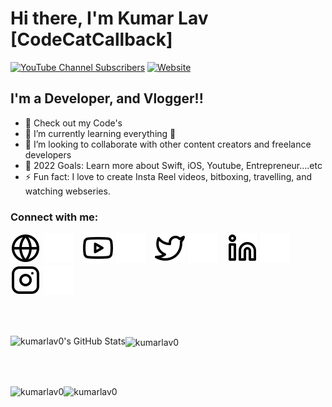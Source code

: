 # Hi there, I'm Kumar Lav [CodeCatCallback]

[![YouTube Channel Subscribers](https://img.shields.io/youtube/channel/subscribers/UCaNs4-sHJzz6Nd-JS_LqPXw)][youtube]
[![Website](https://img.shields.io/website?url=https%3A%2F%2Fkumarstslav.blogspot.com%2F)](https://kumarstslav.blogspot.com/)

## I'm a  Developer, and Vlogger!!

- 🔭 Check out my  Code's
- 🌱 I’m currently learning everything 🤣
- 👯 I’m looking to collaborate with other content creators and freelance developers
- 🥅 2022 Goals: Learn more about Swift, iOS, Youtube, Entrepreneur....etc
- ⚡ Fun fact: I love to create Insta Reel videos, bitboxing, travelling, and watching webseries.

### Connect with me:

[![website](./img/globe-light.svg)](https://toletnetworks.com/#gh-light-mode-only)
[![website](./img/globe-dark.svg)](https://toletnetworks.com/#gh-dark-mode-only)
&nbsp;&nbsp;
[![website](./img/youtube-light.svg)](https://youtube.com/c/TourWELL#gh-light-mode-only)
[![website](./img/youtube-dark.svg)](https://youtube.com/c/TourWELL#gh-dark-mode-only)
&nbsp;&nbsp;
[![website](./img/twitter-light.svg)](https://twitter.com/kumarstslav#gh-light-mode-only)
[![website](./img/twitter-dark.svg)](https://twitter.com/kumarstslav#gh-dark-mode-only)
&nbsp;&nbsp;
[![website](./img/linkedin-light.svg)](https://linkedin.com/in/kumar-lav#gh-light-mode-only)
[![website](./img/linkedin-dark.svg)](https://linkedin.com/in/kumar-lav#gh-dark-mode-only)
&nbsp;&nbsp;
[![website](./img/instagram-light.svg)](https://instagram.com/kumarlav_official#gh-light-mode-only)
[![website](./img/instagram-dark.svg)](https://instagram.com/kumarlav_official#gh-dark-mode-only)

<br />
<br />

<p>

  <img align="left" alt="kumarlav0's GitHub Stats" src="https://github-readme-stats.vercel.app/api?username=kumarlav0&show_icons=true&hide_border=false&title_color=ff652f&icon_color=FFE400&bg_color=09131B&text_color=ffffff&border_color=0c1a25" />
  
  <img align="center" src="https://github-readme-stats.vercel.app/api?username=kumarlav0&show_icons=true&locale=en" alt="kumarlav0" />

</p>

[website]: https://kumarstslav.blogspot.com/
[website]: https://toletnetworks.com/
[twitter]: https://twitter.com/kumarstslav
[youtube]: https://www.youtube.com/c/TourWELL
[youtube]: https://www.youtube.com/c/KumarLav
[instagram]: https://instagram.com/kumarlav_official
[linkedin]: https://linkedin.com/in/kumar-lav

<br />
<br />

<!--<h3 align="left">Languages and Tools:</h3>
<p align="left"> <a href="https://www.cprogramming.com/" target="_blank"> <img src="https://devicons.github.io/devicon/devicon.git/icons/c/c-original.svg" alt="c" width="40" height="40"/> </a> <a href="https://www.w3schools.com/cpp/" target="_blank"> <img src="https://devicons.github.io/devicon/devicon.git/icons/cplusplus/cplusplus-original.svg" alt="cplusplus" width="40" height="40"/> </a> <a href="https://www.w3schools.com/css/" target="_blank"> <img src="https://devicons.github.io/devicon/devicon.git/icons/css3/css3-original-wordmark.svg" alt="css3" width="40" height="40"/> </a> <a href="https://www.figma.com/" target="_blank"> <img src="https://www.vectorlogo.zone/logos/figma/figma-icon.svg" alt="figma" width="40" height="40"/> </a> <a href="https://flutter.dev" target="_blank"> <img src="https://www.vectorlogo.zone/logos/flutterio/flutterio-icon.svg" alt="flutter" width="40" height="40"/> </a> <a href="https://git-scm.com/" target="_blank"> <img src="https://www.vectorlogo.zone/logos/git-scm/git-scm-icon.svg" alt="git" width="40" height="40"/> </a> <a href="https://www.w3.org/html/" target="_blank"> <img src="https://devicons.github.io/devicon/devicon.git/icons/html5/html5-original-wordmark.svg" alt="html5" width="40" height="40"/> </a> <a href="https://www.linux.org/" target="_blank"> <img src="https://devicons.github.io/devicon/devicon.git/icons/linux/linux-original.svg" alt="linux" width="40" height="40"/> </a> <a href="https://www.photoshop.com/en" target="_blank"> <img src="https://devicons.github.io/devicon/devicon.git/icons/photoshop/photoshop-plain.svg" alt="photoshop" width="40" height="40"/> </a> <a href="https://www.python.org" target="_blank"> <img src="https://devicons.github.io/devicon/devicon.git/icons/python/python-original.svg" alt="python" width="40" height="40"/> </a> </p>
-->

<p><img align="left" src="https://github-readme-stats.vercel.app/api/top-langs?username=kumarlav0&show_icons=true&locale=en&layout=compact&hide_border=false&title_color=ff652f&icon_color=FFE400&bg_color=09131B&text_color=ffffff&border_color=0c1a25" alt="kumarlav0" /></p>
<p><img align="left" src="https://github-readme-stats.vercel.app/api/top-langs?username=kumarlav0&show_icons=true&locale=en&layout=compact" alt="kumarlav0" /></p>
